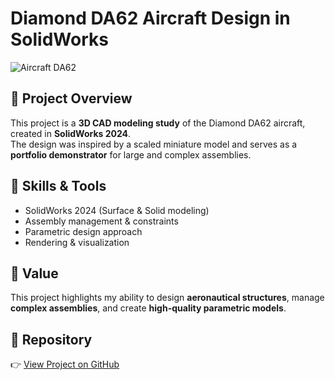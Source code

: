 
# Diamond DA62 Aircraft Design in SolidWorks

![Aircraft DA62](../img/da62-placeholder.png)

## 📌 Project Overview
This project is a **3D CAD modeling study** of the Diamond DA62 aircraft, created in **SolidWorks 2024**.  
The design was inspired by a scaled miniature model and serves as a **portfolio demonstrator** for large and complex assemblies.

## 🔧 Skills & Tools
- SolidWorks 2024 (Surface & Solid modeling)  
- Assembly management & constraints  
- Parametric design approach  
- Rendering & visualization  

## 🚀 Value
This project highlights my ability to design **aeronautical structures**, manage **complex assemblies**, and create **high-quality parametric models**.

## 🔗 Repository
👉 [View Project on GitHub](../aircraft-da62)
